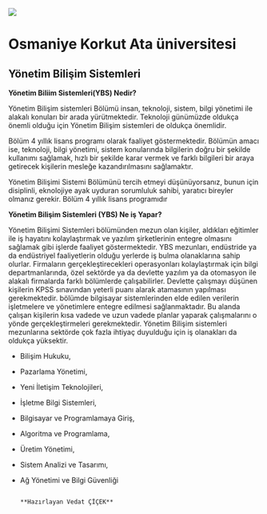 ![](	https://osmaniye.edu.tr/Resource/Images/osmaniye-korkut-ata-universitesi.png)

#  Osmaniye Korkut Ata üniversitesi

## Yönetim Bilişim Sistemleri  
  
 **Yönetim Biliim Sistemleri(YBS) Nedir?**

Yönetim Bilişim sistemleri Bölümü insan, teknoloji, sistem, bilgi yönetimi ile alakalı konuları bir arada yürütmektedir.
Teknoloji günümüzde oldukça önemli olduğu için Yönetim Bilişim sistemleri de oldukça önemlidir.

Bölüm 4 yıllık lisans programı olarak faaliyet göstermektedir. Bölümün amacı ise, teknoloji, bilgi yönetimi, 
sistem konularında bilgilerin doğru bir şekilde kullanımı sağlamak,
hızlı bir şekilde karar vermek ve farklı bilgileri bir araya getirecek kişilerin mesleğe kazandırılmasını sağlamaktır.

Yönetim Bilişimi Sistemi Bölümünü tercih etmeyi düşünüyorsanız, bunun için disiplinli,
eknolojiye ayak uyduran sorumluluk sahibi, yaratıcı bireyler olmanız gerekir. Bölüm 4 yıllık lisans programıdır 


 **Yönetim Bilişim Sistemleri (YBS) Ne iş Yapar?**

Yönetim Bilişimi Sistemleri bölümünden mezun olan kişiler, aldıkları eğitimler ile iş hayatını kolaylaştırmak ve yazılım şirketlerinin entegre olmasını sağlamak gibi
işlerde faaliyet göstermektedir.
YBS mezunları, endüstride ya da endüstriyel faaliyetlerin olduğu yerlerde iş bulma olanaklarına sahip olurlar.
Firmaların gerçekleştirecekleri operasyonları kolaylaştırmak için bilgi departmanlarında, 
özel sektörde ya da devlette yazılım ya da otomasyon ile alakalı firmalarda farklı bölümlerde çalışabilirler.
Devlette çalışmayı düşünen kişilerin KPSS sınavından yeterli puanı alarak atamasının yapılması gerekmektedir. 
bölümde bilgisayar sistemlerinden elde edilen verilerin işletmelere ve yönetimlere entegre edilmesi sağlanmaktadır. 
Bu alanda çalışan kişilerin kısa vadede ve uzun vadede planlar yaparak çalışmalarını o yönde gerçekleştirmeleri gerekmektedir.
 Yönetim Bilişim sistemleri mezunlarına sektörde çok fazla ihtiyaç duyulduğu için iş olanakları da oldukça yüksektir.
 
 * Bilişim Hukuku,
 * Pazarlama Yönetimi,
 * Yeni İletişim Teknolojileri,
 * İşletme Bilgi Sistemleri,
 * Bilgisayar ve Programlamaya Giriş,
 * Algoritma ve Programlama,
 * Üretim Yönetimi,
 * Sistem Analizi ve Tasarımı,
 * Ağ Yönetimi ve Bilgi Güvenliği
                         
                                                                                                        **Hazırlayan Vedat ÇİÇEK**

